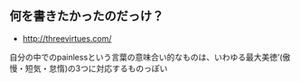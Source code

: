 ## 何を書きたかったのだっけ？

- http://threevirtues.com/

自分の中でのpainlessという言葉の意味合い的なものは、いわゆる最大美徳’(傲慢・短気・怠惰)の3つに対応するものっぽい

